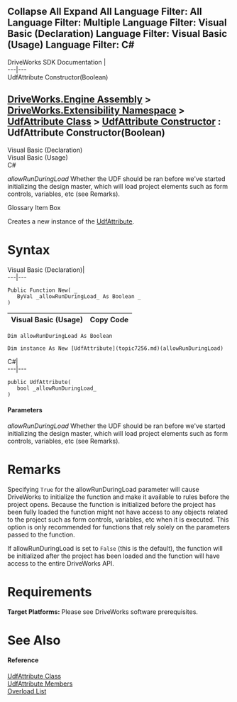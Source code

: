       

 Collapse All Expand All  Language Filter: All  Language Filter: Multiple  Language Filter: Visual Basic (Declaration) Language Filter: Visual Basic (Usage) Language Filter: C#  
---  
DriveWorks SDK Documentation  |   
---|---  
UdfAttribute Constructor(Boolean)   
  
[DriveWorks.Engine Assembly](topic2156.md) > [DriveWorks.Extensibility Namespace](topic7150.md) > [UdfAttribute Class](topic7256.md) > [UdfAttribute Constructor](topic7262.md) : UdfAttribute Constructor(Boolean)  
---  
  
Visual Basic (Declaration)    
Visual Basic (Usage)    
C# 

_allowRunDuringLoad_
    Whether the UDF should be ran before we've started initializing the design master, which will load project elements such as form controls, variables, etc (see Remarks).

Glossary Item Box

Creates a new instance of the [UdfAttribute](topic7256.md). 

# Syntax

Visual Basic (Declaration)|   
---|---  
      
    
    Public Function New( _
       ByVal _allowRunDuringLoad_ As Boolean _
    )  
  
Visual Basic (Usage)| Copy Code  
---|---  
      
    
    Dim allowRunDuringLoad As Boolean
     
    Dim instance As New [UdfAttribute](topic7256.md)(allowRunDuringLoad)  
  
C#|   
---|---  
      
    
    public UdfAttribute( 
       bool _allowRunDuringLoad_
    )  
  
#### Parameters

 _allowRunDuringLoad_
    Whether the UDF should be ran before we've started initializing the design master, which will load project elements such as form controls, variables, etc (see Remarks).

# Remarks

Specifying `True` for the allowRunDuringLoad parameter will cause DriveWorks to initialize the function and make it available to rules before the project opens. Because the function is initialized before the project has been fully loaded the function might not have access to any objects related to the project such as form controls, variables, etc when it is executed. This option is only recommended for functions that rely solely on the parameters passed to the function.

If allowRunDuringLoad is set to `False` (this is the default), the function will be initialized after the project has been loaded and the function will have access to the entire DriveWorks API.

# Requirements

**Target Platforms:** Please see DriveWorks software prerequisites.

# See Also

#### Reference

[UdfAttribute Class](topic7256.md)   
[UdfAttribute Members](topic7257.md)   
[Overload List](topic7262.md)


